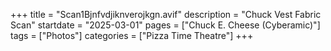 +++
title = "Scan1Bjnfvdjiknverojkgn.avif"
description = "Chuck Vest Fabric Scan"
startdate = "2025-03-01"
pages = ["Chuck E. Cheese (Cyberamic)"]
tags = ["Photos"]
categories = ["Pizza Time Theatre"]
+++
